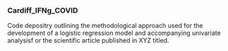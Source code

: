 ### Cardiff_IFNg_COVID
Code depositry outlining the methodological approach used for the development of a logistic regression model 
and accompanying univariate analysisf or the scientific article published in XYZ titled. 


